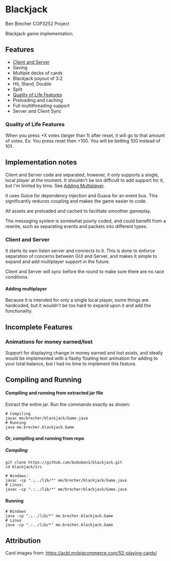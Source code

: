 # Blackjack


Ben Brecher
COP3252 Project

Blackjack game implementation.

## Features

* [Client and Server](#client-and-server)
* Saving
* Multiple decks of cards
* Blackjack payout of 3:2
* Hit, Stand, Double
* Split
* [Quality of Life Features](#quality-of-life-features)
* Preloading and caching
* Full multithreading support
* Server and Client Sync


### Quality of Life Features

When you press +X votes (larger than 1) after reset, it will go to that amount of votes.
Ex: You press reset then +100. You will be betting 100 instead of 101.

## Implementation notes

Client and Server code are separated, however, it only supports a single, local player at the moment. It shouldn't be
too difficult to add support for it, but I'm limited by time. See [Adding Multiplayer](#adding-multiplayer).

It uses Guice for dependency injection and Guava for an event bus. This significantly reduces coupling and makes the game
easier to code.

All assets are preloaded and cached to facilitate smoother gameplay.

The messaging system is somewhat poorly coded, and could benefit from a rewrite, such as separating events and packets
into different types.


### Client and Server

It starts its own listen server and connects to it. This is done to enforce separation of concerns between GUI and Server,
and makes it simple to expand and add multiplayer support in the future.

Client and Server will sync before the round to make sure there are no race conditions.

#### Adding multiplayer

Because it is intended for only a single local player, some things are hardcoded, but it wouldn't be too hard to 
expand upon it and add the functionality.


## Incomplete Features

### Animations for money earned/lost
Support for displaying change in money earned and lost exists, and ideally would be implemented with a flashy floating 
text animation for adding to your total balance, but I had no time to implement this feature.

## Compiling and Running


#### Compiling and running from extracted jar file

Extract the entire jar.
Run the commands exactly as shown:

```shell
# Compiling
javac me/brecher/blackjack/Game.java
# Running
java me.brecher.blackjack.Game
```

#### Or, compiling and running from repo

##### Compiling
```shell
git clone https://github.com/boboben1/blackjack.git
cd blackjack/src

# Windows:
javac -cp ".;../lib/*" me/brecher/blackjack/Game.java
# Linux:
javac -cp ".:../lib/*" me/brecher/blackjack/Game.java
```

#### Running

```shell
# Windows
java -cp ".;../lib/*" me.brecher.blackjack.Game
# Linux
java -cp ".:../lib/*" me.brecher.blackjack.Game
```

## Attribution

Card images from:
https://acbl.mybigcommerce.com/52-playing-cards/